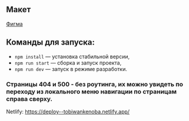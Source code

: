 ## Макет

[Фигма](<https://www.figma.com/design/dZMLUmJqTU8L36V3Zzehn0/Chat_external_link-(Copy)?node-id=0-1&node-type=CANVAS&t=qfr2QakxENPvKRiE-0>)

## Команды для запуска:

- `npm install` — установка стабильной версии,
- `npm run start` — сборка и запуск проекта,
- `npm run dev` — запуск в режиме разработки.

### Страницы 404 и 500 - без роутинга, их можно увидеть по переходу из локального меню навигации по страницам справа сверху.

Netlify: https://deploy--tobiwankenoba.netlify.app/
